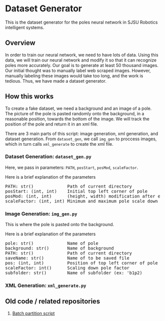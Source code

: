 # Dataset Generator

This is the dataset generator for the poles neural network in SJSU 
Robotics intelligent systems.

## Overview
In order to train our neural network, we need to have lots of data.
Using this data, we will train our neural network and modify it so that
it can recognize poles more accurately. Our goal is to generate at least 
50 thousand images. Our initial thought was to manually label web scraped
images. However, manually labeling these images would take too long, and 
the work is tedious. Thus, we have made a dataset generator. 

## How this works
To create a fake dataset, we need a background and an image of a pole. 
The picture of the pole is pasted randomly onto the background, in a 
reasonable position, towards the bottom of the image. We will track the
position of the pole and return it in an xml file.

There are 3 main parts of this script: image generation, xml generation, 
and dataset generation. From `dataset_gen`, we call `img_gen` to proccess
images, which in turn calls `xml_generate` to create the xml file.

### Dataset Generation: `dataset_gen.py`
Here, we pass in parameters: `PATH`, `posStart`, `posMod`, `scaleFactor`. 

Here is a brief explanation of the parameters
<pre>
PATH: str()             Path of current directory
posStart: (int, int)    Initial top left corner of pole
posMod: (int, int)      (height, width) modification after each generation
scaleFactor: (int, int) Minimum and maximum pole scale down factors
</pre>

### Image Generation: `img_gen.py`
This is where the pole is pasted onto the background. 

Here is a brief explanation of the parameters
<pre>
pole: str()             Name of pole
background: str()       Name of background
PATH: str()             Path of current directory
saveName: str()         Name of to be saved file
pos: (int, int)         Position of top left corner of pole
scaleFactor: int()      Scaling down pole factor
subfolder: str()        Name of subfolder (ex: 'b1p2)
</pre>

### XML Generation: `xml_generate.py`


## Old code / related repositories
1. [Batch partition script](https://github.com/jerrylee17/batch-partition-script)

